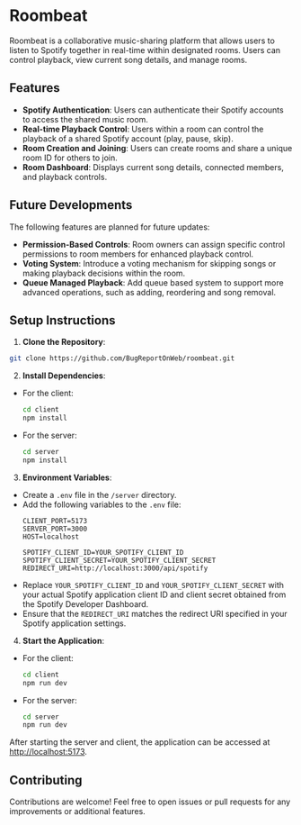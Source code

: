 # Roombeat

Roombeat is a collaborative music-sharing platform that allows users to listen to Spotify together in real-time within designated rooms. Users can control playback, view current song details, and manage rooms.

## Features

- **Spotify Authentication**: Users can authenticate their Spotify accounts to access the shared music room.
- **Real-time Playback Control**: Users within a room can control the playback of a shared Spotify account (play, pause, skip).
- **Room Creation and Joining**: Users can create rooms and share a unique room ID for others to join.
- **Room Dashboard**: Displays current song details, connected members, and playback controls.

## Future Developments

The following features are planned for future updates:

- **Permission-Based Controls**: Room owners can assign specific control permissions to room members for enhanced playback control.
- **Voting System**: Introduce a voting mechanism for skipping songs or making playback decisions within the room.
- **Queue Managed Playback**: Add queue based system to support more advanced operations, such as adding, reordering and song removal.

## Setup Instructions

1. **Clone the Repository**:
```bash
git clone https://github.com/BugReportOnWeb/roombeat.git
```

2. **Install Dependencies**:
- For the client:
  ```bash
  cd client
  npm install
  ```
- For the server:
  ```bash
  cd server
  npm install
  ```

3. **Environment Variables**:
- Create a `.env` file in the `/server` directory.
- Add the following variables to the `.env` file:
  ```plaintext
  CLIENT_PORT=5173
  SERVER_PORT=3000
  HOST=localhost

  SPOTIFY_CLIENT_ID=YOUR_SPOTIFY_CLIENT_ID
  SPOTIFY_CLIENT_SECRET=YOUR_SPOTIFY_CLIENT_SECRET
  REDIRECT_URI=http://localhost:3000/api/spotify
  ```
- Replace `YOUR_SPOTIFY_CLIENT_ID` and `YOUR_SPOTIFY_CLIENT_SECRET` with your actual Spotify application client ID and client secret obtained from the Spotify Developer Dashboard.
- Ensure that the `REDIRECT_URI` matches the redirect URI specified in your Spotify application settings.

4. **Start the Application**:
- For the client:
  ```bash
  cd client
  npm run dev
  ```
- For the server:
  ```bash
  cd server
  npm run dev
  ```

After starting the server and client, the application can be accessed at [http://localhost:5173](http://localhost:5173).

## Contributing

Contributions are welcome! Feel free to open issues or pull requests for any improvements or additional features.
